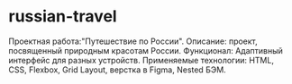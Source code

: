 # russian-travel
Проектная работа:"Путешествие по России".
Описание: проект, посвященный природным красотам России. 
Функционал: Адаптивный интерфейс для разных устройств.
Применяемые технологии: HTML, CSS, Flexbox, Grid Layout, верстка в Figma, Nested БЭМ.